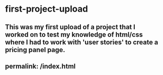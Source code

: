 # first-project-upload
This was my first upload of a project that I worked on to test my knowledge of html/css where  I had to work with 'user stories' to create a pricing panel page.
---
permalink: /index.html
---
